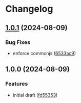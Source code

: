 # Changelog

## [1.0.1](https://github.com/pragmaticivan/otel-pino-transport/compare/v1.0.0...v1.0.1) (2024-08-09)


### Bug Fixes

* enforce commonjs ([6533ac9](https://github.com/pragmaticivan/otel-pino-transport/commit/6533ac91f690f9c64b8eea0c5ecdafc771b90fef))

## 1.0.0 (2024-08-09)


### Features

* initial draft ([fd55353](https://github.com/pragmaticivan/otel-pino-transport/commit/fd553538cb8847be74cee47eddd2aa36509072b2))
